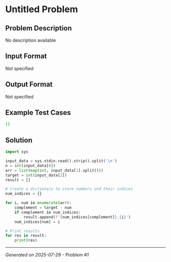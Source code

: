 # Untitled Problem

## Problem Description
No description available

## Input Format
Not specified

## Output Format
Not specified

## Example Test Cases
```json
[]
```

## Solution
```python
import sys

input_data = sys.stdin.read().strip().split('\n')
n = int(input_data[0])
arr = list(map(int, input_data[1].split()))
target = int(input_data[2])
result = []

# Create a dictionary to store numbers and their indices
num_indices = {}

for i, num in enumerate(arr):
    complement = target - num
    if complement in num_indices:
        result.append(f'{num_indices[complement]},{i}')
    num_indices[num] = i

# Print results
for res in result:
    print(res)
```

---
*Generated on 2025-07-29 - Problem #1*